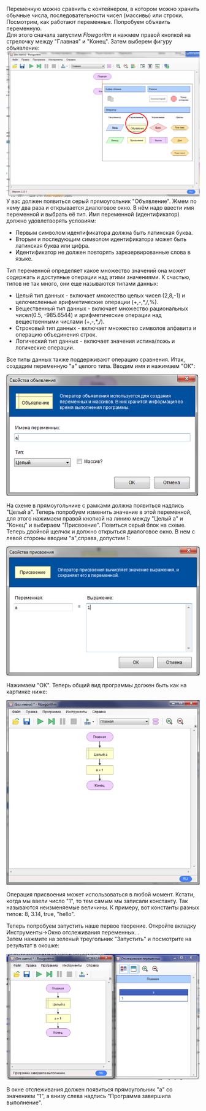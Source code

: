 Переменную можно сравнить с контейнером, в котором можно хранить обычные числа, последовательности чисел (массивы) или строки.    
Посмотрим, как работают переменные.  Попробуем объявить переменную.      
Для этого сначала запустим *Flowgoritm* и нажмем правой кнопкой на стрелочку между "Главная" и "Конец". Затем выберем фигуру объявление:    
![](1.2-1.png)
У вас должен появиться серый прямоугольник "Объявление". Жмем по нему два раза и открывается диалоговое окно. В нём надо ввести имя переменной и выбрать её тип. Имя переменной (идентификатор) должно удовлетворять условиям:

* Первым символом идентификатора должна быть латинская буква.
* Вторым и последующим символом идентификатора может быть латинская буква или цифра.
* Идентификатор не должен повторять зарезервированные слова в языке.

Тип переменной определяет какое множество значений она может содержать и доступные операции над этими значениями. К счастью, типов не так много, они еще называются типами данных:

* Целый тип данных - включает множество целых чисел (2,8,-1) и целочисленные арифметические операции (+,-,*,/,%).   
* Вещественный тип данных - включает множество рациональных чисел(0.5, -985.6544) и арифметические операции над вещественными числами (+,-,*,/).    
* Строковый тип данных - включает множество символов алфавита и операцию объединения строк.    
* Логический тип данных - включает значения истина/ложь и логические операции.    

Все типы данных также поддерживают операцию сравнения. Итак, создадим переменную "а" целого типа. Вводим имя и нажимаем "ОК":

![](1.2-2.png)

На схеме в прямоугольнике с рамками должна появиться надпись "Целый a". Теперь попробуем изменить значение в этой переменной, для этого нажимаем правой кнопкой на линию между "Целый a" и "Конец" и выбираем "Присвоение". Повиться серый блок на схеме. Теперь двойной щелчок и должно открыться диалоговое окно. В нем с левой стороны вводим "a",справа, допустим 1:

![](1.2-3.png)

Нажимаем "ОК". Теперь общий вид программы должен быть как на картинке ниже:

![](1.2-4.png)

Операция присвоения может использоваться в любой момент. Кстати, когда мы ввели число "1", то тем самым мы записали константу. Так называются неизменяемые величины. К примеру, вот константы разных типов: 8, 3.14, true, "hello".

Теперь попробуем запустить наше первое творение. Откройте вкладку Инструменты->Окно отслеживания переменных...    
Затем нажмите на зеленый треугольник "Запустить" и посмотрите на результат в окошке:

![](1.2-5.png)

В окне отслеживания должен появиться прямоугольник "a" со значением "1", а внизу слева надпись "Программа завершила выполнение".